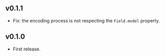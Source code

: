## v0.1.1
* Fix: the encoding process is not respecting the `Field.model` property.

## v0.1.0
* First release.
